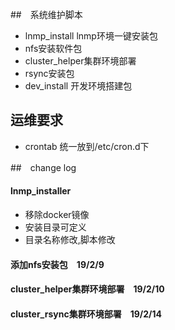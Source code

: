 ##　系统维护脚本
* lnmp_install lnmp环境一键安装包
* nfs安装软件包
* cluster_helper集群环境部署
* rsync安装包
* dev_install 开发环境搭建包


##  运维要求
* crontab 统一放到/etc/cron.d下


##　change log

#### lnmp_installer
* 移除docker镜像
* 安装目录可定义
* 目录名称修改,脚本修改
#### 添加nfs安装包　19/2/9
#### cluster_helper集群环境部署　19/2/10
#### cluster_rsync集群环境部署　19/2/14
   

